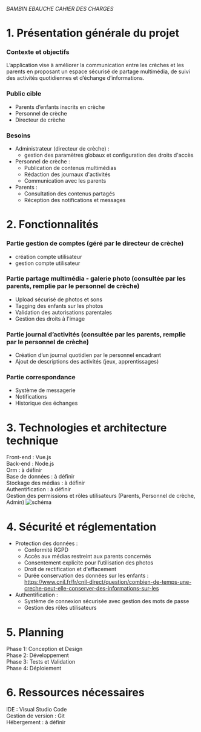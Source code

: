 *BAMBIN EBAUCHE CAHIER DES CHARGES*

# 1. Présentation générale du projet

### Contexte et objectifs

L’application vise à améliorer la communication entre les crèches et les parents en proposant un espace sécurisé de partage multimédia, de suivi des activités quotidiennes et d’échange d’informations.

### Public cible

- Parents d’enfants inscrits en crèche
- Personnel de crèche
- Directeur de crèche

### Besoins
- Administrateur (directeur de crèche) :
    - gestion des paramètres globaux et configuration des droits d'accès
- Personnel de crèche :
    - Publication de contenus multimédias
    - Rédaction des journaux d'activités
    - Communication avec les parents
- Parents :
    - Consultation des contenus partagés
    - Réception des notifications et messages


# 2. Fonctionnalités

### Partie gestion de comptes (géré par le directeur de crèche)
- création compte utilisateur
- gestion compte utilisateur

### Partie partage multimédia - galerie photo (consultée par les parents, remplie par le personnel de crèche)
- Upload sécurisé de photos et sons
- Tagging des enfants sur les photos
- Validation des autorisations parentales
- Gestion des droits à l'image

### Partie journal d’activités (consultée par les parents, remplie par le personnel de crèche)
- Création d’un journal quotidien par le personnel encadrant
- Ajout de descriptions des activités (jeux, apprentissages)

### Partie correspondance
- Système de messagerie
- Notifications
- Historique des échanges


# 3. Technologies et architecture technique

Front-end : Vue.js  
Back-end : Node.js  
Orm : à définir  
Base de données : à définir  
Stockage des médias : à définir  
Authentification : à définir  
Gestion des permissions et rôles utilisateurs (Parents, Personnel de crèche, Admin)
![schéma](https://github.com/user-attachments/assets/30e2a2d1-f78c-4a2e-b3a7-aa18965ce519)


# 4. Sécurité et réglementation

- Protection des données :
    - Conformité RGPD  
    - Accès aux médias restreint aux parents concernés  
    - Consentement explicite pour l’utilisation des photos  
    - Droit de rectification et d'effacement  
    - Durée conservation des données sur les enfants : https://www.cnil.fr/fr/cnil-direct/question/combien-de-temps-une-creche-peut-elle-conserver-des-informations-sur-les  
- Authentification :
    - Système de connexion sécurisée avec gestion des mots de passe
    - Gestion des rôles utilisateurs

# 5. Planning

Phase 1: Conception et Design   
Phase 2: Développement   
Phase 3: Tests et Validation    
Phase 4: Déploiement   

# 6. Ressources nécessaires

IDE : Visual Studio Code   
Gestion de version : Git   
Hébergement : à définir   

